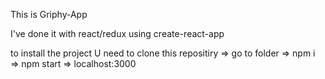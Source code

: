 This is Griphy-App 

I've done it with react/redux using create-react-app 

to install the project U need to clone this repositiry => go to folder => npm i => npm start => localhost:3000
